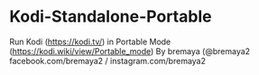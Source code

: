 # Kodi-Standalone-Portable
Run Kodi (https://kodi.tv/) in Portable Mode (https://kodi.wiki/view/Portable_mode)
By bremaya (@bremaya2 facebook.com/bremaya2 / instagram.com/bremaya2
